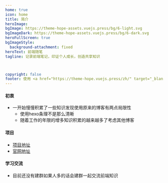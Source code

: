 ```yaml
---
home: true
icon: home
title: 简介
heroImage: 
bgImage: https://theme-hope-assets.vuejs.press/bg/6-light.svg
bgImageDark: https://theme-hope-assets.vuejs.press/bg/6-dark.svg
heroFullScreen: true
bgImageStyle:
  background-attachment: fixed
heroText: 前端随笔
tagline: 记录前端笔记，印证个人成长，创造共享知识



copyright: false
footer: 使用 <a href="https://theme-hope.vuejs.press/zh/" target="_blank">VuePress Theme Hope</a> 主题 | MIT 协议, 版权所有 © 2019-至今 Mr.Hope
---
```


####  初衷
- 一开始慢慢积累了一些知识发现使用原来的博客有两点局限性 
  - 使用hexo条理不是那么清晰
  - 随着工作的年限的增多知识积累的越来越多了考虑其他博客

#### 项目

- [项目地址](https://github.com/an31742/vuepress_blog )
- [官网地址](https://an31742.github.io/)

#### 学习交流

- 目前还没有建群如果人多的话会建群一起交流前端知识
